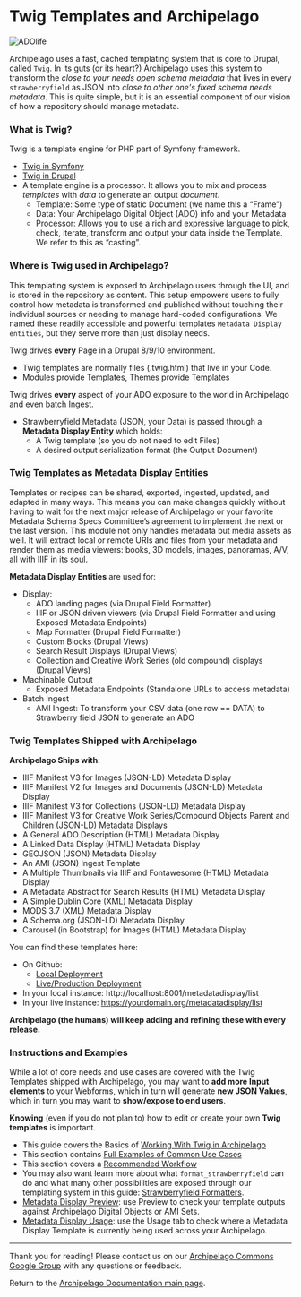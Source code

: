 # Twig Templates and Archipelago

![ADOlife](images/jsonupcaststar.png)

Archipelago uses a fast, cached templating system that is core to Drupal, called `Twig`. In its guts (or its heart?) Archipelago uses this system to transform the _close to your needs open schema metadata_ that lives in every `strawberryfield` as JSON into _close to other one's fixed schema needs metadata_. This is quite simple, but it is an essential component of our vision of how a repository should manage metadata.

### What is Twig?

Twig is a template engine for PHP part of Symfony framework.

- [Twig in Symfony](https://twig.symfony.com)
- [Twig in Drupal](https://www.drupal.org/docs/theming-drupal/twig-in-drupal)
- A template engine is a processor. It allows you to mix and process _templates_ with _data_ to generate an output _document_.
    - Template: Some type of static Document (we name this a “Frame”)
    - Data: Your Archipelago Digital Object (ADO) info and your Metadata
    - Processor: Allows you to use a rich and expressive language to pick, check, iterate, transform and output your data inside the Template. We refer to this as “casting”.
		
### Where is Twig used in Archipelago?

This templating system is exposed to Archipelago users through the UI, and is stored in the repository as content. This setup empowers users to fully control how metadata is transformed and published without touching their individual sources or needing to manage hard-coded configurations. We named these readily accessible and powerful templates `Metadata Display entities`, but they serve more than just display needs.

Twig drives **every** Page in a Drupal 8/9/10 environment.

- Twig templates are normally files (.twig.html) that live in your Code.
- Modules provide Templates, Themes provide Templates

Twig drives **every** aspect of your ADO exposure to the world in Archipelago and even batch Ingest.

- Strawberryfield Metadata (JSON, your Data) is passed through a **Metadata Display Entity** which holds:
    - A Twig template (so you do not need to edit Files)
    - A desired output serialization format (the Output Document)

### Twig Templates as Metadata Display Entities

Templates or recipes can be shared, exported, ingested, updated, and adapted in many ways. This means you can make changes quickly without having to wait for the next major release of Archipelago or your favorite Metadata Schema Specs Committee’s agreement to implement the next or the last version. This module not only handles metadata but media assets as well. It will extract local or remote URIs and files from your metadata and render them as media viewers: books, 3D models, images, panoramas, A/V, all with IIIF in its soul.

**Metadata Display Entities** are used for:

- Display:
    - ADO landing pages (via Drupal Field Formatter)
    - IIIF or JSON driven viewers (via Drupal Field Formatter and using Exposed Metadata Endpoints)
    - Map Formatter (Drupal Field Formatter)
    - Custom Blocks (Drupal Views)
    - Search Result Displays (Drupal Views)
    - Collection and Creative Work Series (old compound) displays (Drupal Views)
- Machinable Output
    - Exposed Metadata Endpoints (Standalone URLs to access metadata)
- Batch Ingest
    - AMI Ingest: To transform your CSV data (one row == DATA) to Strawberry field JSON to generate an ADO

### Twig Templates Shipped with Archipelago

**Archipelago Ships with:**

- IIIF Manifest V3 for Images (JSON-LD) Metadata Display
- IIIF Manifest V2 for Images and Documents (JSON-LD) Metadata Display
- IIIF Manifest V3 for Collections (JSON-LD) Metadata Display
- IIIF Manifest V3 for Creative Work Series/Compound Objects Parent and Children (JSON-LD) Metadata Displays
- A General ADO Description (HTML) Metadata Display
- A Linked Data Display (HTML) Metadata Display
- GEOJSON (JSON) Metadata Display
- An AMI (JSON) Ingest Template
- A Multiple Thumbnails via IIIF and Fontawesome (HTML) Metadata Display
- A Metadata Abstract for Search Results (HTML) Metadata Display
- A Simple Dublin Core (XML) Metadata Display
- MODS 3.7 (XML) Metadata Display
- A Schema.org (JSON-LD) Metadata Display
- Carousel (in Bootstrap) for Images (HTML) Metadata Display 

You can find these templates here:

- On Github:
    - [Local Deployment](https://github.com/esmero/archipelago-deployment/tree/1.0.0/d8content/metadatadisplays)
    - [Live/Production Deployment](https://github.com/esmero/archipelago-deployment-live/tree/1.0.0/drupal/d8content/metadatadisplays)
- In your local instance: http://localhost:8001/metadatadisplay/list
- In your live instance: https://yourdomain.org/metadatadisplay/list

**Archipelago (the humans) will keep adding and refining these with every release.**

### Instructions and Examples

While a lot of core needs and use cases are covered with the Twig Templates shipped with Archipelago, you may want to **add more Input elements** to your Webforms, which in turn will generate **new JSON Values**, which in turn you may want to **show/expose to end users**.

**Knowing** (even if you do not plan to) how to edit or create your own **Twig templates** is important.

- This guide covers the Basics of [Working With Twig in Archipelago](workingtwigs.md)
- This section contains [Full Examples of Common Use Cases](workingtwigs.md#full-examples-for-common-uses-cases)
- This section covers a [Recommended Workflow](workingtwigs.md#a-recommended-workflow)
- You may also want learn more about what `format_strawberryfield` can do and what many other possibilities are exposed through our templating system in this guide: [Strawberryfield Formatters](strawberryfield-formatters.md).
- [Metadata Display Preview](metadata_display_preview.md): use Preview to check your template outputs against Archipelago Digital Objects or AMI Sets.
- [Metadata Display Usage](metadata_display_usage.md): use the Usage tab to check where a Metadata Display Template is currently being used across your Archipelago.

___

Thank you for reading! Please contact us on our [Archipelago Commons Google Group](https://groups.google.com/forum/#!forum/archipelago-commons) with any questions or feedback.

Return to the [Archipelago Documentation main page](index.md).
